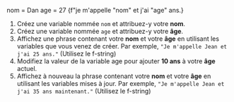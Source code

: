 nom = Dan
age = 27
{f"je m'appelle "nom" et j'ai "age" ans.}

1. Créez une variable nommée `nom` et attribuez-y votre **nom**.
2. Créez une variable nommée `age` et attribuez-y votre **âge**.
3. Affichez une phrase contenant votre **nom** et votre **âge** en utilisant les variables que vous venez de créer. Par exemple, `"Je m'appelle Jean et j'ai 25 ans."` (Utilisez le f-string)
4. Modifiez la valeur de la variable age pour ajouter **10 ans** à votre **âge** actuel.
5. Affichez à nouveau la phrase contenant votre **nom** et votre **âge** en utilisant les variables mises à jour. Par exemple, `"Je m'appelle Jean et j'ai 35 ans maintenant."` (Utilisez le f-string)
